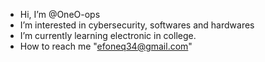 -  Hi, I’m @OneO-ops
-  I’m interested in cybersecurity, softwares and hardwares
-  I’m currently learning electronic in college.
-  How to reach me "efoneq34@gmail.com"


<!---
OneO-ops/OneO-ops is a ✨ special ✨ repository because its `README.md` (this file) appears on your GitHub profile.
You can click the Preview link to take a look at your changes.
--->
